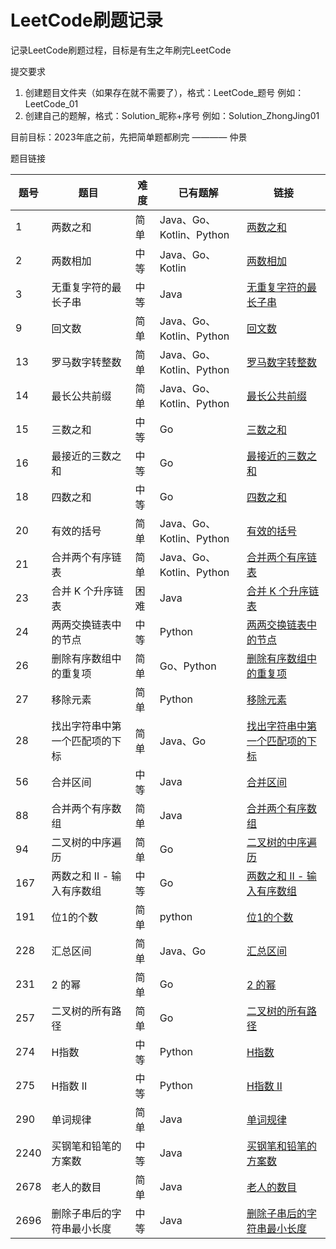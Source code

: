 # LeetCode刷题记录

记录LeetCode刷题过程，目标是有生之年刷完LeetCode

提交要求

1. 创建题目文件夹（如果存在就不需要了），格式：LeetCode_题号 例如：LeetCode_01
2. 创建自己的题解，格式：Solution_昵称+序号 例如：Solution_ZhongJing01

目前目标：2023年底之前，先把简单题都刷完 ———— 仲景

题目链接

| 题号   | 题目               | 难度 | 已有题解                  | 链接                                  |
|------|------------------|----|-----------------------|-------------------------------------|
| 1    | 两数之和             | 简单 | Java、Go、Kotlin、Python | [两数之和](./LeetCode_01)               |
| 2    | 两数相加             | 中等 | Java、Go、Kotlin        | [两数相加](./LeetCode_02)               |
| 3    | 无重复字符的最长子串       | 中等 | Java                  | [无重复字符的最长子串](./LeetCode_03)         |
| 9    | 回文数              | 简单 | Java、Go、Kotlin、Python | [回文数](./LeetCode_09       )         |
| 13   | 罗马数字转整数          | 简单 | Java、Go、Kotlin、Python | [罗马数字转整数](./LeetCode_13    )        |
| 14   | 最长公共前缀           | 简单 | Java、Go、Kotlin、Python | [最长公共前缀](./LeetCode_14      )       |
| 15   | 三数之和             | 中等 | Go                    | [三数之和](./LeetCode_15         )      |
| 16   | 最接近的三数之和         | 中等 | Go                    | [最接近的三数之和](./LeetCode_16      )     |
| 18   | 四数之和             | 中等 | Go                    | [四数之和](./LeetCode_18         )      |
| 20   | 有效的括号            | 简单 | Java、Go、Kotlin、Python | [有效的括号](./LeetCode_20         )     |
| 21   | 合并两个有序链表         | 简单 | Java、Go、Kotlin、Python | [合并两个有序链表](./LeetCode_21       )    |
| 23   | 合并 K 个升序链表       | 困难 | Java                  | [合并 K 个升序链表](./LeetCode_23     )    |
| 24   | 两两交换链表中的节点       | 中等 | Python                | [两两交换链表中的节点](./LeetCode_24      )   |
| 26   | 删除有序数组中的重复项      | 简单 | Go、Python             | [删除有序数组中的重复项](./LeetCode_26      )  |
| 27   | 移除元素             | 简单 | Python                | [移除元素](./LeetCode_27              ) |
| 28   | 找出字符串中第一个匹配项的下标  | 简单 | Java、Go               | [找出字符串中第一个匹配项的下标](./LeetCode_28   ) |
| 56   | 合并区间             | 中等 | Java                  | [合并区间](./LeetCode_56              ) |
| 88   | 合并两个有序数组         | 简单 | Java                  | [合并两个有序数组](./LeetCode_88          ) |
| 94   | 二叉树的中序遍历         | 简单 | Go                    | [二叉树的中序遍历](./LeetCode_94          ) |
| 167  | 两数之和 II - 输入有序数组 | 中等 | Go                    | [两数之和 II - 输入有序数组](./LeetCode_167 ) |
| 191  | 位1的个数            | 简单 | python                | [位1的个数](./LeetCode_191          )   |
| 228  | 汇总区间             | 简单 | Java、Go               | [汇总区间](./LeetCode_228             ) |
| 231  | 2 的幂             | 简单 | Go                    | [2 的幂 ](./LeetCode_231            ) |
| 257  | 二叉树的所有路径         | 简单 | Go                    | [二叉树的所有路径](./LeetCode_257         ) |
| 274  | H指数              | 中等 | Python                | [H指数](./LeetCode_274 )              |
| 275  | H指数 II           | 中等 | Python                | [H指数 II](./LeetCode_275 )           |
| 290  | 单词规律             | 简单 | Java                  | [单词规律](./LeetCode_290)              |
| 2240 | 买钢笔和铅笔的方案数       | 中等 | Java                  | [买钢笔和铅笔的方案数](./LeetCode_2240)       |
| 2678 | 老人的数目            | 简单 | Java                  | [老人的数目](./LeetCode_2678         )   |
| 2696 | 删除子串后的字符串最小长度    | 中等 | Java                  | [删除子串后的字符串最小长度](./LeetCode_2696)    |